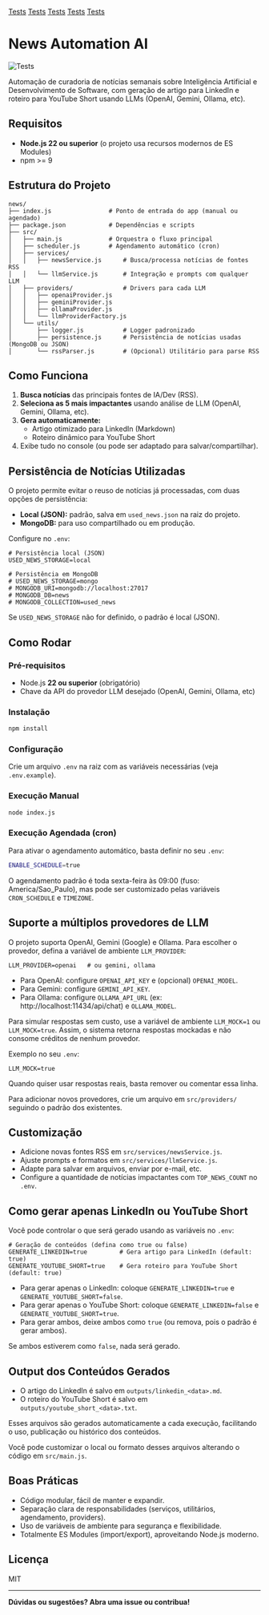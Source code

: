 [Tests](https://img.shields.io/badge/tests-PASS-brightgreen.svg)
[Tests](https://img.shields.io/badge/tests-PASS-brightgreen.svg)
[Tests](https://img.shields.io/badge/tests-PASS-brightgreen.svg)
[Tests](https://img.shields.io/badge/tests-PASS-brightgreen.svg)
[Tests](https://img.shields.io/badge/tests-PASS-brightgreen.svg)
# News Automation AI

![Tests](https://img.shields.io/badge/tests-PASS-brightgreen.svg)

Automação de curadoria de notícias semanais sobre Inteligência Artificial e Desenvolvimento de Software, com geração de artigo para LinkedIn e roteiro para YouTube Short usando LLMs (OpenAI, Gemini, Ollama, etc).

## Requisitos

- **Node.js 22 ou superior** (o projeto usa recursos modernos de ES Modules)
- npm >= 9

## Estrutura do Projeto

```
news/
├── index.js                # Ponto de entrada do app (manual ou agendado)
├── package.json            # Dependências e scripts
├── src/
│   ├── main.js             # Orquestra o fluxo principal
│   ├── scheduler.js        # Agendamento automático (cron)
│   ├── services/
│   │   ├── newsService.js      # Busca/processa notícias de fontes RSS
│   │   └── llmService.js       # Integração e prompts com qualquer LLM
│   ├── providers/              # Drivers para cada LLM
│   │   ├── openaiProvider.js
│   │   ├── geminiProvider.js
│   │   ├── ollamaProvider.js
│   │   └── llmProviderFactory.js
│   └── utils/
│       ├── logger.js           # Logger padronizado
│       ├── persistence.js      # Persistência de notícias usadas (MongoDB ou JSON)
│       └── rssParser.js        # (Opcional) Utilitário para parse RSS
```

## Como Funciona

1. **Busca notícias** das principais fontes de IA/Dev (RSS).
2. **Seleciona as 5 mais impactantes** usando análise de LLM (OpenAI, Gemini, Ollama, etc).
3. **Gera automaticamente:**
   - Artigo otimizado para LinkedIn (Markdown)
   - Roteiro dinâmico para YouTube Short
4. Exibe tudo no console (ou pode ser adaptado para salvar/compartilhar).

## Persistência de Notícias Utilizadas

O projeto permite evitar o reuso de notícias já processadas, com duas opções de persistência:

- **Local (JSON):** padrão, salva em `used_news.json` na raiz do projeto.
- **MongoDB:** para uso compartilhado ou em produção.

Configure no `.env`:

```env
# Persistência local (JSON)
USED_NEWS_STORAGE=local

# Persistência em MongoDB
# USED_NEWS_STORAGE=mongo
# MONGODB_URI=mongodb://localhost:27017
# MONGODB_DB=news
# MONGODB_COLLECTION=used_news
```

Se `USED_NEWS_STORAGE` não for definido, o padrão é local (JSON).

## Como Rodar

### Pré-requisitos

- Node.js **22 ou superior** (obrigatório)
- Chave da API do provedor LLM desejado (OpenAI, Gemini, Ollama, etc)

### Instalação

```bash
npm install
```

### Configuração
Crie um arquivo `.env` na raiz com as variáveis necessárias (veja `.env.example`).

### Execução Manual

```bash
node index.js
```

### Execução Agendada (cron)
Para ativar o agendamento automático, basta definir no seu `.env`:

```bash
ENABLE_SCHEDULE=true
```

O agendamento padrão é toda sexta-feira às 09:00 (fuso: America/Sao_Paulo), mas pode ser customizado pelas variáveis `CRON_SCHEDULE` e `TIMEZONE`.

## Suporte a múltiplos provedores de LLM

O projeto suporta OpenAI, Gemini (Google) e Ollama. Para escolher o provedor, defina a variável de ambiente `LLM_PROVIDER`:

```env
LLM_PROVIDER=openai   # ou gemini, ollama
```

- Para OpenAI: configure `OPENAI_API_KEY` e (opcional) `OPENAI_MODEL`.
- Para Gemini: configure `GEMINI_API_KEY`.
- Para Ollama: configure `OLLAMA_API_URL` (ex: http://localhost:11434/api/chat) e `OLLAMA_MODEL`.

Para simular respostas sem custo, use a variável de ambiente `LLM_MOCK=1` ou `LLM_MOCK=true`. Assim, o sistema retorna respostas mockadas e não consome créditos de nenhum provedor.

Exemplo no seu `.env`:

```env
LLM_MOCK=true
```

Quando quiser usar respostas reais, basta remover ou comentar essa linha.

Para adicionar novos provedores, crie um arquivo em `src/providers/` seguindo o padrão dos existentes.

## Customização

- Adicione novas fontes RSS em `src/services/newsService.js`.
- Ajuste prompts e formatos em `src/services/llmService.js`.
- Adapte para salvar em arquivos, enviar por e-mail, etc.
- Configure a quantidade de notícias impactantes com `TOP_NEWS_COUNT` no `.env`.

## Como gerar apenas LinkedIn ou YouTube Short

Você pode controlar o que será gerado usando as variáveis no `.env`:

```env
# Geração de conteúdos (defina como true ou false)
GENERATE_LINKEDIN=true         # Gera artigo para LinkedIn (default: true)
GENERATE_YOUTUBE_SHORT=true    # Gera roteiro para YouTube Short (default: true)
```

- Para gerar apenas o LinkedIn: coloque `GENERATE_LINKEDIN=true` e `GENERATE_YOUTUBE_SHORT=false`.
- Para gerar apenas o YouTube Short: coloque `GENERATE_LINKEDIN=false` e `GENERATE_YOUTUBE_SHORT=true`.
- Para gerar ambos, deixe ambos como `true` (ou remova, pois o padrão é gerar ambos).

Se ambos estiverem como `false`, nada será gerado.

## Output dos Conteúdos Gerados

- O artigo do LinkedIn é salvo em `outputs/linkedin_<data>.md`.
- O roteiro do YouTube Short é salvo em `outputs/youtube_short_<data>.txt`.

Esses arquivos são gerados automaticamente a cada execução, facilitando o uso, publicação ou histórico dos conteúdos.

Você pode customizar o local ou formato desses arquivos alterando o código em `src/main.js`.

## Boas Práticas

- Código modular, fácil de manter e expandir.
- Separação clara de responsabilidades (serviços, utilitários, agendamento, providers).
- Uso de variáveis de ambiente para segurança e flexibilidade.
- Totalmente ES Modules (import/export), aproveitando Node.js moderno.

## Licença
MIT

---

**Dúvidas ou sugestões? Abra uma issue ou contribua!**
